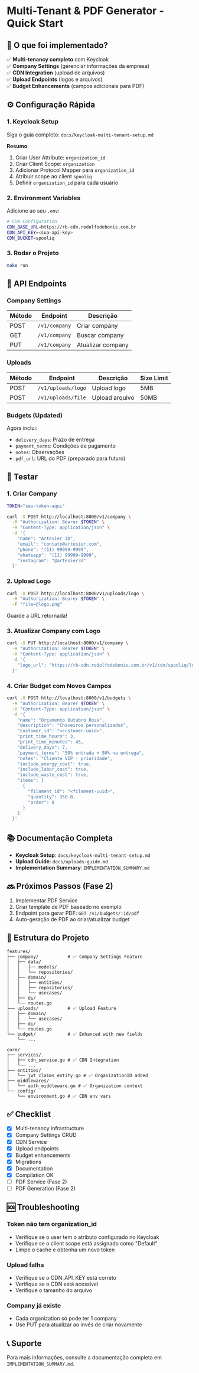 # Multi-Tenant & PDF Generator - Quick Start

## 🚀 O que foi implementado?

✅ **Multi-tenancy completo** com Keycloak  
✅ **Company Settings** (gerenciar informações da empresa)  
✅ **CDN Integration** (upload de arquivos)  
✅ **Upload Endpoints** (logos e arquivos)  
✅ **Budget Enhancements** (campos adicionais para PDF)

## ⚙️ Configuração Rápida

### 1. Keycloak Setup

Siga o guia completo: `docs/keycloak-multi-tenant-setup.md`

**Resumo**:
1. Criar User Attribute: `organization_id`
2. Criar Client Scope: `organization`
3. Adicionar Protocol Mapper para `organization_id`
4. Atribuir scope ao client `spooliq`
5. Definir `organization_id` para cada usuário

### 2. Environment Variables

Adicione ao seu `.env`:

```bash
# CDN Configuration
CDN_BASE_URL=https://rb-cdn.rodolfodebonis.com.br
CDN_API_KEY=<sua-api-key>
CDN_BUCKET=spooliq
```

### 3. Rodar o Projeto

```bash
make run
```

## 📝 API Endpoints

### Company Settings

| Método | Endpoint | Descrição |
|--------|----------|-----------|
| POST | `/v1/company` | Criar company |
| GET | `/v1/company` | Buscar company |
| PUT | `/v1/company` | Atualizar company |

### Uploads

| Método | Endpoint | Descrição | Size Limit |
|--------|----------|-----------|-----------|
| POST | `/v1/uploads/logo` | Upload logo | 5MB |
| POST | `/v1/uploads/file` | Upload arquivo | 50MB |

### Budgets (Updated)

Agora inclui:
- `delivery_days`: Prazo de entrega
- `payment_terms`: Condições de pagamento
- `notes`: Observações
- `pdf_url`: URL do PDF (preparado para futuro)

## 🧪 Testar

### 1. Criar Company

```bash
TOKEN="seu-token-aqui"

curl -X POST http://localhost:8000/v1/company \
  -H "Authorization: Bearer $TOKEN" \
  -H "Content-Type: application/json" \
  -d '{
    "name": "Artesier 3D",
    "email": "contato@artesier.com",
    "phone": "(11) 99999-9999",
    "whatsapp": "(11) 99999-9999",
    "instagram": "@artesier3d"
  }'
```

### 2. Upload Logo

```bash
curl -X POST http://localhost:8000/v1/uploads/logo \
  -H "Authorization: Bearer $TOKEN" \
  -F "file=@logo.png"
```

Guarde a URL retornada!

### 3. Atualizar Company com Logo

```bash
curl -X PUT http://localhost:8000/v1/company \
  -H "Authorization: Bearer $TOKEN" \
  -H "Content-Type: application/json" \
  -d '{
    "logo_url": "https://rb-cdn.rodolfodebonis.com.br/v1/cdn/spooliq/logos/xxx.png"
  }'
```

### 4. Criar Budget com Novos Campos

```bash
curl -X POST http://localhost:8000/v1/budgets \
  -H "Authorization: Bearer $TOKEN" \
  -H "Content-Type: application/json" \
  -d '{
    "name": "Orçamento Outubro Rosa",
    "description": "Chaveiros personalizados",
    "customer_id": "<customer-uuid>",
    "print_time_hours": 3,
    "print_time_minutes": 45,
    "delivery_days": 7,
    "payment_terms": "50% entrada + 50% na entrega",
    "notes": "Cliente VIP - prioridade",
    "include_energy_cost": true,
    "include_labor_cost": true,
    "include_waste_cost": true,
    "items": [
      {
        "filament_id": "<filament-uuid>",
        "quantity": 350.0,
        "order": 0
      }
    ]
  }'
```

## 📚 Documentação Completa

- **Keycloak Setup**: `docs/keycloak-multi-tenant-setup.md`
- **Upload Guide**: `docs/uploads-guide.md`
- **Implementation Summary**: `IMPLEMENTATION_SUMMARY.md`

## 🔜 Próximos Passos (Fase 2)

1. Implementar PDF Service
2. Criar template de PDF baseado no exemplo
3. Endpoint para gerar PDF: `GET /v1/budgets/:id/pdf`
4. Auto-geração de PDF ao criar/atualizar budget

## 🎯 Estrutura do Projeto

```
features/
├── company/           # ✅ Company Settings Feature
│   ├── data/
│   │   ├── models/
│   │   └── repositories/
│   ├── domain/
│   │   ├── entities/
│   │   ├── repositories/
│   │   └── usecases/
│   ├── di/
│   └── routes.go
├── uploads/           # ✅ Upload Feature
│   ├── domain/
│   │   └── usecases/
│   ├── di/
│   └── routes.go
└── budget/            # ✅ Enhanced with new fields
    └── ...

core/
├── services/
│   ├── cdn_service.go # ✅ CDN Integration
│   └── ...
├── entities/
│   └── jwt_claims_entity.go # ✅ OrganizationID added
├── middlewares/
│   └── auth_middleware.go # ✅ Organization context
└── config/
    └── environment.go # ✅ CDN env vars
```

## ✅ Checklist

- [x] Multi-tenancy infrastructure
- [x] Company Settings CRUD
- [x] CDN Service
- [x] Upload endpoints
- [x] Budget enhancements
- [x] Migrations
- [x] Documentation
- [x] Compilation OK
- [ ] PDF Service (Fase 2)
- [ ] PDF Generation (Fase 2)

## 🆘 Troubleshooting

### Token não tem organization_id
- Verifique se o user tem o atributo configurado no Keycloak
- Verifique se o client scope está assignado como "Default"
- Limpe o cache e obtenha um novo token

### Upload falha
- Verifique se o CDN_API_KEY está correto
- Verifique se o CDN está acessível
- Verifique o tamanho do arquivo

### Company já existe
- Cada organization só pode ter 1 company
- Use PUT para atualizar ao invés de criar novamente

## 📞 Suporte

Para mais informações, consulte a documentação completa em `IMPLEMENTATION_SUMMARY.md`.

